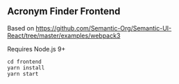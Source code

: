 ## Acronym Finder Frontend

Based on https://github.com/Semantic-Org/Semantic-UI-React/tree/master/examples/webpack3

Requires Node.js 9+

```
cd frontend
yarn install
yarn start
```
